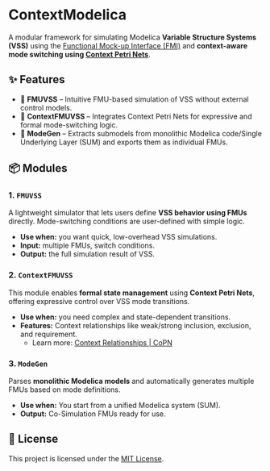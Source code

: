 # ContextModelica

A modular framework for simulating Modelica **Variable Structure Systems (VSS)** using the [Functional Mock-up Interface (FMI)](https://fmi-standard.org/) and **context-aware mode switching using [Context Petri Nets](https://wangzizhe.github.io/CoPN)**.

## ✨ Features

- 🔧 **FMUVSS** – Intuitive FMU-based simulation of VSS without external control models.
- 🔁 **ContextFMUVSS** – Integrates Context Petri Nets for expressive and formal mode-switching logic.
- 🧬 **ModeGen** – Extracts submodels from monolithic Modelica code/Single Underlying Layer (SUM) and exports them as individual FMUs.

## 📦 Modules

### 1. `FMUVSS`

A lightweight simulator that lets users define **VSS behavior using FMUs** directly. Mode-switching conditions are user-defined with simple logic.

- **Use when:** you want quick, low-overhead VSS simulations.
- **Input:** multiple FMUs, switch conditions.
- **Output:** the full simulation result of VSS.

### 2. `ContextFMUVSS`

This module enables **formal state management** using **Context Petri Nets**, offering expressive control over VSS mode transitions.

- **Use when:** you need complex and state-dependent transitions.
- **Features:** Context relationships like weak/strong inclusion, exclusion, and requirement. 
  - Learn more: [Context Relationships | CoPN](https://wangzizhe.github.io/CoPN/docs/Overview/ContextRelationships.html)

### 3. `ModeGen`

Parses **monolithic Modelica models** and automatically generates multiple FMUs based on mode definitions.

- **Use when:** You start from a unified Modelica system (SUM).
- **Output:** Co-Simulation FMUs ready for use.

## 👀 License

This project is licensed under the [MIT License](./LICENSE).